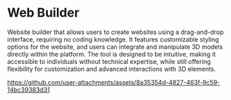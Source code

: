 # Web Builder

Website builder that allows users to create websites using a drag-and-drop interface, requiring no coding knowledge. It features customizable styling options for the website, and users can integrate and manipulate 3D models directly within the platform. The tool is designed to be intuitive, making it accessible to individuals without technical expertise, while still offering flexibility for customization and advanced interactions with 3D elements.


https://github.com/user-attachments/assets/8a35354d-4827-463f-9c59-14bc39383d31

